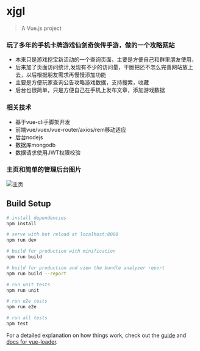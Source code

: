 # xjgl

> A Vue.js project
### 玩了多年的手机卡牌游戏仙剑奇侠传手游，做的一个[攻略网站](http://xjgl.fun)
+ 本来只是游戏挖宝新活动的一个查询页面，主要是方便自己和群里朋友使用，
+ 后来加了页面访问统计,发现有不少的访问量，干脆把还不怎么完善网站放上去，以后根据朋友需求再慢慢添加功能
+ 主要是方便玩家查询公告攻略游戏数据，支持搜索，收藏
+ 后台也很简单，只是方便自己在手机上发布文章，添加游戏数据

### 相关技术
+ 基于vue-cli手脚架开发
+ 前端vue/vuex/vue-router/axios/rem移动适应
+ 后台nodejs
+ 数据库mongodb 
+ 数据请求使用JWT权限校验

### 主页和简单的管理后台图片
![主页](http://pb2s3qp87.bkt.clouddn.com/%E6%9C%AA%E6%A0%87%E9%A2%98-1.jpg)
## Build Setup

``` bash
# install dependencies
npm install

# serve with hot reload at localhost:8080
npm run dev

# build for production with minification
npm run build

# build for production and view the bundle analyzer report
npm run build --report

# run unit tests
npm run unit

# run e2e tests
npm run e2e

# run all tests
npm test
```

For a detailed explanation on how things work, check out the [guide](http://vuejs-templates.github.io/webpack/) and [docs for vue-loader](http://vuejs.github.io/vue-loader).
